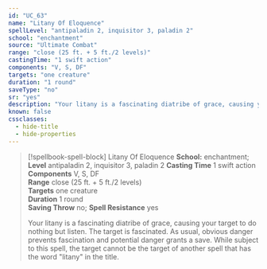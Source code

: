 ```yaml
---
id: "UC_63"
name: "Litany Of Eloquence"
spellLevel: "antipaladin 2, inquisitor 3, paladin 2"
school: "enchantment"
source: "Ultimate Combat"
range: "close (25 ft. + 5 ft./2 levels)"
castingTime: "1 swift action"
components: "V, S, DF"
targets: "one creature"
duration: "1 round"
saveType: "no"
sr: "yes"
description: "Your litany is a fascinating diatribe of grace, causing your target to do nothing but listen. The target is fascinated. As usual, obvious danger prevents fascination and potential danger grants a save.  While subject to this spell, the target cannot be the target of another spell that has the word \"litany\" in the title."
known: false
cssclasses:
  - hide-title
  - hide-properties
---
```


> [!spellbook-spell-block] Litany Of Eloquence
> **School:** enchantment; **Level** antipaladin 2, inquisitor 3, paladin 2
> **Casting Time** 1 swift action  
> **Components** V, S, DF  
> **Range** close (25 ft. + 5 ft./2 levels)  
> **Targets** one creature  
> **Duration** 1 round  
> **Saving Throw** no; **Spell Resistance** yes
> 
> Your litany is a fascinating diatribe of grace, causing your target to do nothing but listen. The target is fascinated. As usual, obvious danger prevents fascination and potential danger grants a save.  While subject to this spell, the target cannot be the target of another spell that has the word "litany" in the title.